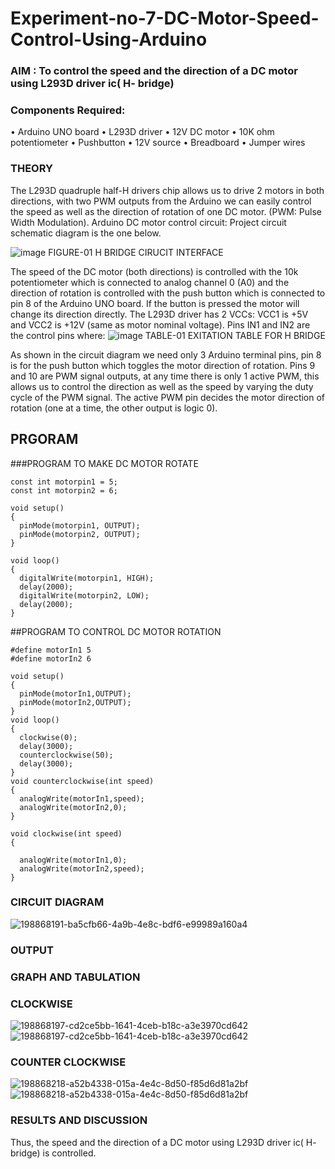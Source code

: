 # Experiment-no-7-DC-Motor-Speed-Control-Using-Arduino
### AIM : To control the speed and the direction of a DC motor using L293D driver ic( H- bridge)

### Components Required:
•	Arduino UNO board
•	L293D driver
•	12V DC motor
•	10K ohm potentiometer
•	Pushbutton
•	12V source
•	Breadboard
•	Jumper wires
### THEORY 
The L293D quadruple half-H drivers chip allows us to drive 2 motors in both directions, with two PWM outputs from the Arduino we can easily control the speed as well as the direction of rotation of one DC motor. (PWM: Pulse Width Modulation).
Arduino DC motor control circuit:
Project circuit schematic diagram is the one below.

![image](https://user-images.githubusercontent.com/36288975/167763051-b230c183-afc5-46f2-ba95-0f95e10dd6c9.png)
FIGURE-01 H BRIDGE CIRUCIT INTERFACE 
 
The speed of the DC motor (both directions) is controlled with the 10k potentiometer which is connected to analog channel 0 (A0) and the direction of rotation is controlled with the push button which is connected to pin 8 of the Arduino UNO board. If the button is pressed the motor will change its direction directly.
The L293D driver has 2 VCCs: VCC1 is +5V and VCC2 is +12V (same as motor nominal voltage). Pins IN1 and IN2 are the control pins where:
![image](https://user-images.githubusercontent.com/36288975/167763120-1421c2c5-8381-49eb-b376-03f6e1113b7a.png)
TABLE-01 EXITATION TABLE FOR H BRIDGE 

As shown in the circuit diagram we need only 3 Arduino terminal pins, pin 8 is for the push button which toggles the motor direction of rotation. Pins 9 and 10 are PWM signal outputs, at any time there is only 1 active PWM, this allows us to control the direction as well as the speed by varying the duty cycle of the PWM signal. The active PWM pin decides the motor direction of rotation (one at a time, the other output is logic 0).

## PRGORAM 
###PROGRAM TO MAKE DC MOTOR ROTATE
```
const int motorpin1 = 5;
const int motorpin2 = 6;

void setup()
{
  pinMode(motorpin1, OUTPUT);
  pinMode(motorpin2, OUTPUT);
}

void loop()
{
  digitalWrite(motorpin1, HIGH);
  delay(2000);
  digitalWrite(motorpin2, LOW);
  delay(2000);
}
```
##PROGRAM TO CONTROL DC MOTOR ROTATION
```
#define motorIn1 5
#define motorIn2 6

void setup()
{
  pinMode(motorIn1,OUTPUT);
  pinMode(motorIn2,OUTPUT);
}
void loop()
{
  clockwise(0);
  delay(3000);
  counterclockwise(50);
  delay(3000);
}
void counterclockwise(int speed)
{
  analogWrite(motorIn1,speed);
  analogWrite(motorIn2,0);
}

void clockwise(int speed)
{
  
  analogWrite(motorIn1,0);
  analogWrite(motorIn2,speed);
}
```
### CIRCUIT DIAGRAM
![198868191-ba5cfb66-4a9b-4e8c-bdf6-e99989a160a4](https://user-images.githubusercontent.com/94219582/201653798-4e19bc35-5020-4f14-bcee-da25091b1f87.png)
### OUTPUT
### GRAPH AND TABULATION
### CLOCKWISE
![198868197-cd2ce5bb-1641-4ceb-b18c-a3e3970cd642](https://user-images.githubusercontent.com/94219582/201654104-093436cf-4b84-4687-aeaa-145d74f1099e.png)
![198868197-cd2ce5bb-1641-4ceb-b18c-a3e3970cd642](https://user-images.githubusercontent.com/94219582/201654135-7b96890d-26be-4d34-94ba-796d3e5731e9.png)
### COUNTER CLOCKWISE
![198868218-a52b4338-015a-4e4c-8d50-f85d6d81a2bf](https://user-images.githubusercontent.com/94219582/201654270-ff4a9aaa-d9d1-4884-a20f-9c538b3acbdb.png)
![198868218-a52b4338-015a-4e4c-8d50-f85d6d81a2bf](https://user-images.githubusercontent.com/94219582/201654331-20744da5-6582-4328-b96a-d3a1b67bac3b.png)
### RESULTS AND DISCUSSION
Thus, the speed and the direction of a DC motor using L293D driver ic( H- bridge) is controlled.
